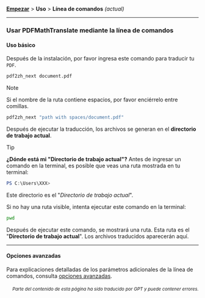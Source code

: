 [**Empezar**](./getting-started.md) > **Uso** > **Línea de comandos** _(actual)_

---

### Usar PDFMathTranslate mediante la línea de comandos

#### Uso básico

Después de la instalación, por favor ingresa este comando para traducir tu `PDF`.

```bash
pdf2zh_next document.pdf
```

> [!NOTE]
> 
> Si el nombre de la ruta contiene espacios, por favor enciérrelo entre comillas.
> 
> ```bash
> pdf2zh_next "path with spaces/document.pdf"
> ```

Después de ejecutar la traducción, los archivos se generan en el **directorio de trabajo actual**.

> [!TIP]
> **¿Dónde está mi "Directorio de trabajo actual"?**
> Antes de ingresar un comando en la terminal, es posible que veas una ruta mostrada en tu terminal:
> 
> ```powershell
> PS C:\Users\XXX>
> ```
> 
> Este directorio es el "*Directorio de trabajo actual*".
> 
> Si no hay una ruta visible, intenta ejecutar este comando en la terminal:
> 
> ```bash
> pwd
> ```
> 
> Después de ejecutar este comando, se mostrará una ruta. Esta ruta es el "**Directorio de trabajo actual**". Los archivos traducidos aparecerán aquí.

---

#### Opciones avanzadas

Para explicaciones detalladas de los parámetros adicionales de la línea de comandos, consulta [opciones avanzadas](./../advanced/advanced.md).

<div align="right"> 
<h6><small>Parte del contenido de esta página ha sido traducido por GPT y puede contener errores.</small></h6>
